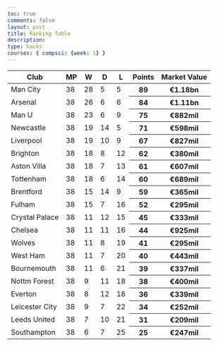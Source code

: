 ```yaml
---
toc: true
comments: false
layout: post
title: Ranking Table
description: 
type: hacks
courses: { compsci: {week: 1} }
---
```

<!DOCTYPE html>
<html>
<head>
    <link rel="stylesheet" type="text/css" href="https://cdn.datatables.net/1.11.6/css/jquery.dataTables.css">
</head>
<body>
<table id="interactiveTable" class="display">
    <thead>
        <tr>
            <th>Club</th>
            <th>MP</th>
            <th>W</th>
            <th>D</th>
            <th>L</th>
            <th>Points</th>
            <th>Market Value</th>
        </tr>
    </thead>
    <tbody>
        <tr>
            <td>Man City</td>
            <td>38</td>
            <td>28</td>
            <td>5</td>
            <td>5</td>
            <th>89</th>
            <th>€1.18bn</th>
        </tr>
        <tr>
            <td>Arsenal</td>
            <td>38</td>
            <td>26</td>
            <td>6</td>
            <td>6</td>
            <th>84</th>
            <th>€1.11bn</th>
        </tr>
        <tr>
            <td>Man U</td>
            <td>38</td>
            <td>23</td>
            <td>6</td>
            <td>9</td>
            <th>75</th>
            <th>€882mil</th>
        </tr>
        <tr>
            <td>Newcastle</td>
            <td>38</td>
            <td>19</td>
            <td>14</td>
            <td>5</td>
            <th>71</th>
            <th>€598mil</th>
        </tr>
        <tr>
            <td>Liverpool</td>
            <td>38</td>
            <td>19</td>
            <td>10</td>
            <td>9</td>
            <th>67</th>
            <th>€827mil</th>
        </tr>
        <tr>
            <td>Brighton</td>
            <td>38</td>
            <td>18</td>
            <td>8</td>
            <td>12</td>
            <th>62</th>
            <th>€380mil</th>
        </tr>
        <tr>
            <td>Aston Villa</td>
            <td>38</td>
            <td>18</td>
            <td>7</td>
            <td>13</td>
            <th>61</th>
            <th>€607mil</th>
        </tr>
        <tr>
            <td>Tottenham</td>
            <td>38</td>
            <td>18</td>
            <td>6</td>
            <td>14</td>
            <th>60</th>
            <th>€689mil</th>
        </tr>
        <tr>
            <td>Brentford</td>
            <td>38</td>
            <td>15</td>
            <td>14</td>
            <td>9</td>
            <th>59</th>
            <th>€365mil</th>
        </tr>
        <tr>
            <td>Fulham</td>
            <td>38</td>
            <td>15</td>
            <td>7</td>
            <td>16</td>
            <th>52</th>
            <th>€295mil</th>
        </tr>
        </tr>
            <td>Crystal Palace</td>
            <td>38</td>
            <td>11</td>
            <td>12</td>
            <td>15</td>
            <th>45</th>
            <th>€333mil</th>
        </tr>
        </tr>
            <td>Chelsea</td>
            <td>38</td>
            <td>11</td>
            <td>11</td>
            <td>16</td>
            <th>44</th>
            <th>€925mil</th>
        </tr>
        </tr>
            <td>Wolves</td>
            <td>38</td>
            <td>11</td>
            <td>8</td>
            <td>19</td>
            <th>41</th>
            <th>€295mil</th>
        </tr>
        </tr>
            <td>West Ham</td>
            <td>38</td>
            <td>11</td>
            <td>7</td>
            <td>20</td>
            <th>40</th>
            <th>€443mil</th>
        </tr>
        </tr>
            <td>Bournemouth</td>
            <td>38</td>
            <td>11</td>
            <td>6</td>
            <td>21</td>
            <th>39</th>
            <th>€337mil</th>
        </tr>
        </tr>
            <td>Nottm Forest</td>
            <td>38</td>
            <td>9</td>
            <td>11</td>
            <td>18</td>
            <th>38</th>
            <th>€400mil</th>
        </tr>
        </tr>
            <td>Everton</td>
            <td>38</td>
            <td>8</td>
            <td>12</td>
            <td>18</td>
            <th>36</th>
            <th>€339mil</th>
        </tr>
        </tr>
            <td>Leicester City</td>
            <td>38</td>
            <td>9</td>
            <td>7</td>
            <td>22</td>
            <th>34</th>
            <th>€252mil</th>
        </tr>
        </tr>
            <td>Leeds United</td>
            <td>38</td>
            <td>7</td>
            <td>10</td>
            <td>21</td>
            <th>31</th>
            <th>€209mil</th>
        </tr>
        </tr>
            <td>Southampton</td>
            <td>38</td>
            <td>6</td>
            <td>7</td>
            <td>25</td>
            <th>25</th>
            <th>€247mil</th>
        </tr>
        </tr>
    </tbody>
</table>

<script type="text/javascript" charset="utf8" src="https://code.jquery.com/jquery-3.6.0.min.js"></script>
<script type="text/javascript" charset="utf8" src="https://cdn.datatables.net/1.11.6/js/jquery.dataTables.js"></script>
<script>
    $(document).ready(function () {
        $('#interactiveTable').DataTable();
    });
</script>
</body>
</html>
